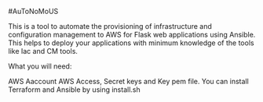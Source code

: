 
#AuToNoMoUS

This is a tool to automate the provisioning of infrastructure and configuration management to AWS for Flask web applications using Ansible. This helps to deploy your applications with
minimum knowledge of the tools like Iac and CM tools.


What you will need:

 AWS Aaccount
 AWS Access, Secret keys and Key pem file. 
 You can install Terraform and Ansible by using install.sh
